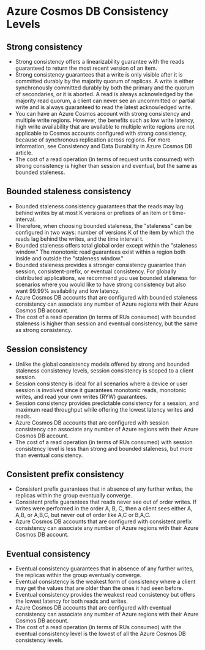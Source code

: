 # Azure Cosmos DB Consistency Levels

## Strong consistency

* Strong consistency offers a linearizability guarantee with the reads guaranteed to return the most recent version of an item.
* Strong consistency guarantees that a write is only visible after it is committed durably by the majority quorum of replicas. A write is either synchronously committed durably by both the primary and the quorum of secondaries, or it is aborted. A read is always acknowledged by the majority read quorum, a client can never see an uncommitted or partial write and is always guaranteed to read the latest acknowledged write.
* You can have an Azure Cosmos account with strong consistency and multiple write regions. However, the benefits such as low write latency, high write availability that are available to multiple write regions are not applicable to Cosmos accounts configured with strong consistency, because of synchronous replication across regions. For more information, see Consistency and Data Durability in Azure Cosmos DB article.
* The cost of a read operation (in terms of request units consumed) with strong consistency is higher than session and eventual, but the same as bounded staleness.

## Bounded staleness consistency

* Bounded staleness consistency guarantees that the reads may lag behind writes by at most K versions or prefixes of an item or t time-interval.
* Therefore, when choosing bounded staleness, the "staleness" can be configured in two ways: number of versions K of the item by which the reads lag behind the writes, and the time interval t.
* Bounded staleness offers total global order except within the "staleness window." The monotonic read guarantees exist within a region both inside and outside the "staleness window."
* Bounded staleness provides a stronger consistency guarantee than session, consistent-prefix, or eventual consistency. For globally distributed applications, we recommend you use bounded staleness for scenarios where you would like to have strong consistency but also want 99.99% availability and low latency.
* Azure Cosmos DB accounts that are configured with bounded staleness consistency can associate any number of Azure regions with their Azure Cosmos DB account.
* The cost of a read operation (in terms of RUs consumed) with bounded staleness is higher than session and eventual consistency, but the same as strong consistency.

## Session consistency

* Unlike the global consistency models offered by strong and bounded staleness consistency levels, session consistency is scoped to a client session.
* Session consistency is ideal for all scenarios where a device or user session is involved since it guarantees monotonic reads, monotonic writes, and read your own writes (RYW) guarantees.
* Session consistency provides predictable consistency for a session, and maximum read throughput while offering the lowest latency writes and reads.
* Azure Cosmos DB accounts that are configured with session consistency can associate any number of Azure regions with their Azure Cosmos DB account.
* The cost of a read operation (in terms of RUs consumed) with session consistency level is less than strong and bounded staleness, but more than eventual consistency.

## Consistent prefix consistency

* Consistent prefix guarantees that in absence of any further writes, the replicas within the group eventually converge.
* Consistent prefix guarantees that reads never see out of order writes. If writes were performed in the order A, B, C, then a client sees either A, A,B, or A,B,C, but never out of order like A,C or B,A,C.
* Azure Cosmos DB accounts that are configured with consistent prefix consistency can associate any number of Azure regions with their Azure Cosmos DB account.

## Eventual consistency

* Eventual consistency guarantees that in absence of any further writes, the replicas within the group eventually converge.
* Eventual consistency is the weakest form of consistency where a client may get the values that are older than the ones it had seen before.
* Eventual consistency provides the weakest read consistency but offers the lowest latency for both reads and writes.
* Azure Cosmos DB accounts that are configured with eventual consistency can associate any number of Azure regions with their Azure Cosmos DB account.
* The cost of a read operation (in terms of RUs consumed) with the eventual consistency level is the lowest of all the Azure Cosmos DB consistency levels.

